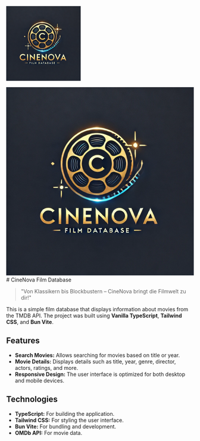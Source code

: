 
<img src="public/img/CineNova_logo_1.png" alt="CineNova Logo" style="width: 200px; height: auto;">

![logo](public/img/CineNova_logo_1.png) # CineNova Film Database

> "Von Klassikern bis Blockbustern – CineNova bringt die Filmwelt zu dir!"

This is a simple film database that displays information about movies from the TMDB API. The project was built using **Vanilla TypeScript**, **Tailwind CSS**, and **Bun Vite**.

## Features

- **Search Movies:** Allows searching for movies based on title or year.
- **Movie Details:** Displays details such as title, year, genre, director, actors, ratings, and more.
- **Responsive Design:** The user interface is optimized for both desktop and mobile devices.

## Technologies

- **TypeScript:** For building the application.
- **Tailwind CSS:** For styling the user interface.
- **Bun Vite:** For bundling and development.
- **OMDb API:** For movie data.

